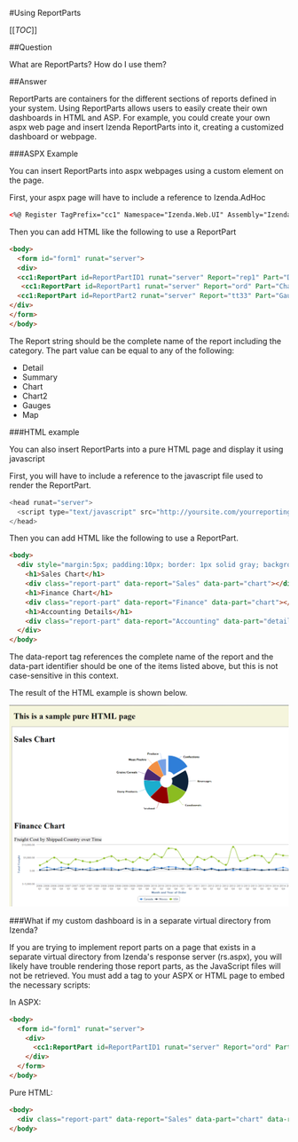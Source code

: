 #Using ReportParts

[[_TOC_]]

##Question

What are ReportParts? How do I use them?

##Answer

 ReportParts are containers for the different sections of reports defined in your system. Using ReportParts allows users to easily create their own dashboards in HTML and ASP. For example, you could create your own aspx web page and insert Izenda ReportParts into it, creating a customized dashboard or webpage. 

###ASPX Example

You can insert ReportParts into aspx webpages using a custom element on the page.

First, your aspx page will have to include a reference to Izenda.AdHoc

```html
<%@ Register TagPrefix="cc1" Namespace="Izenda.Web.UI" Assembly="Izenda.AdHoc" %>
```

Then you can add HTML like the following to use a ReportPart

```html
<body> 
  <form id="form1" runat="server">  
  <div>  
  <cc1:ReportPart id=ReportPartID1 runat="server" Report="rep1" Part="Detail"/> 
   <cc1:ReportPart id=ReportPart1 runat="server" Report="ord" Part="Chart"/>  
  <cc1:ReportPart id=ReportPart2 runat="server" Report="tt33" Part="Gauges"/>  
</div>
</form>
</body>
```

The Report string should be the complete name of the report including the category. The part value can be equal to any of the following:

* Detail
* Summary
* Chart
* Chart2
* Gauges
* Map

###HTML example

You can also insert ReportParts into a pure HTML page and display it using javascript

First, you will have to include a reference to the javascript file used to render the ReportPart.

```javascript
<head runat="server">
  <script type="text/javascript" src="http://yoursite.com/yourreportingsite/rs.aspx?js=report-parts"></script>
</head>
```

Then you can add HTML like the following to use a ReportPart.

```html
<body>
  <div style="margin:5px; padding:10px; border: 1px solid gray; background-color: white;">
    <h1>Sales Chart</h1>
    <div class="report-part" data-report="Sales" data-part="chart"></div>
    <h1>Finance Chart</h1>
    <div class="report-part" data-report="Finance" data-part="chart"></div>
    <h1>Accounting Details</h1>
    <div class="report-part" data-report="Accounting" data-part="detail"></div>
  </div>
</body>
```

The data-report tag references the complete name of the report and the data-part identifier should be one of the items listed above, but this is not case-sensitive in this context.

The result of the HTML example is shown below.

![](/FAQ/Questions/Using-ReportParts/ReportParts.png)

###What if my custom dashboard is in a separate virtual directory from Izenda?

If you are trying to implement report parts on a page that exists in a separate virtual directory from Izenda's response server (rs.aspx), you will likely have trouble rendering those report parts, as the JavaScript files will not be retrieved.  You must add a tag to your ASPX or HTML page to embed the necessary scripts:

In ASPX:

```html
<body> 
  <form id="form1" runat="server">  
    <div>  
      <cc1:ReportPart id=ReportPartID1 runat="server" Report="ord" Part="Chart" ResourcesInclusion="Embedded" CombineScripts="true" ResponseServerPath="../rs.aspx"/>
    </div>
  </form>
</body>
```

Pure HTML:

```html
<body>
  <div class="report-part" data-report="Sales" data-part="chart" data-responseserverpath="../rs.aspx"></div>
</body>
```

